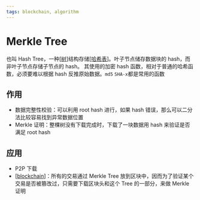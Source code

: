 ```yaml
---
tags: blockchain, algorithm
---
```

# Merkle Tree

也叫 Hash Tree，一种[[树]]结构存储[[哈希表]]。叶子节点储存数据块的 hash，而非叶子节点存储子节点的 hash。
其使用的加密 hash 函数，相对于普通的哈希函数，必须要难以根据 hash 反推原始数据。`md5` `SHA-x`都是常用的函数

## 作用

- 数据完整性校验：可以利用 root hash 进行，如果 hash 错误，那么可以二分法比较容易找到异常数据位置
- Merkle 证明：整棵树没有下载完成时，下载了一块数据用 hash 来验证是否满足 root hash

## 应用

- P2P 下载
- [[blockchain]]：所有的交易通过 Merkle Tree 放到区块中，因而为了验证某个交易是否被篡改过，只需要下载区块头和这个 Tree 的一部分，来做 Merkle 证明

[//begin]: # "Autogenerated link references for markdown compatibility"
[树]: ../algorithm/data_structure/树.md "树"
[哈希表]: ../algorithm/data_structure/哈希表.md "哈希表"
[blockchain]: blockchain.md "blockchain"
[//end]: # "Autogenerated link references"

